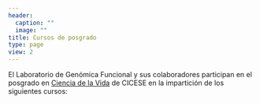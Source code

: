 ```yaml
---
header:
  caption: ""
  image: ""
title: Cursos de posgrado
type: page
view: 2
---
```


El Laboratorio de Genómica Funcional y sus colaboradores participan en el posgrado en [Ciencia de la Vida](https://posgrados.cicese.mx/cienciasdelavida) de CICESE en la impartición de los siguientes cursos:


